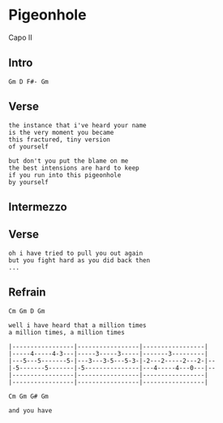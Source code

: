 # Pigeonhole

Capo II

## Intro

	Gm D F#- Gm

## Verse

	the instance that i've heard your name
	is the very moment you became
	this fractured, tiny version
	of yourself

	but don't you put the blame on me
	the best intensions are hard to keep
	if you run into this pigeonhole
	by yourself

## Intermezzo

## Verse

	oh i have tried to pull you out again
	but you fight hard as you did back then
	...

## Refrain

	Cm Gm D Gm

	well i have heard that a million times
	a million times, a million times

	|-----------------|-----------------|-----------------|
	|-----4-----4-3---|-----3-----3-----|-------3---------|
	|---5---5-------5-|---3---3-5---5-3-|-2---2-----2---2-|--
	|-5-------5-------|-5---------------|---4-----4---0---|--
	|-----------------|-----------------|-----------------|
	|-----------------|-----------------|-----------------|

	Cm Gm G# Gm

	and you have 
